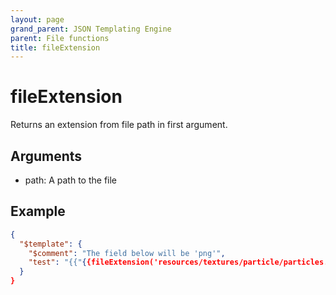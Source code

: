 ```yaml
---
layout: page
grand_parent: JSON Templating Engine
parent: File functions
title: fileExtension
---
```


# fileExtension

Returns an extension from file path in first argument.

## Arguments

 - path: A path to the file

## Example

```json
{
  "$template": {
    "$comment": "The field below will be 'png'",
    "test": "{{"{{fileExtension('resources/textures/particle/particles.png')}}"}}"
  }
}
```
